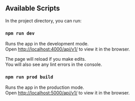 ## Available Scripts

In the project directory, you can run:

### `npm run dev`

Runs the app in the development mode.<br />
Open [http://localhost:4000/api/v1/](http://localhost:4000/api/v1/) to view it in the browser.

The page will reload if you make edits.<br />
You will also see any lint errors in the console.

### `npm run prod build`

Runs the app in the production mode.<br />
Open [http://localhost:5000/api/v1/](http://localhost:5000/api/v1/) to view it in the browser.